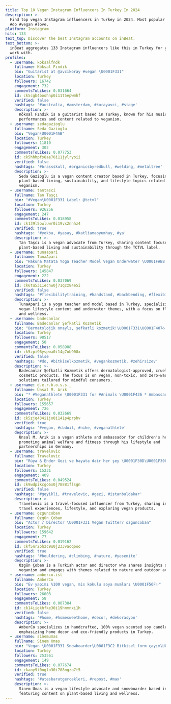 ```yaml
---
title: Top 10 Vegan Instagram Influencers In Turkey In 2024
description: >-
  Find top vegan Instagram influencers in Turkey in 2024. Most popular hashtags:
  #do #vegan #love.
platform: Instagram
hits: 133
text_top: Discover the best Instagram accounts on inBeat.
text_bottom: >-
  inBeat aggregates 133 Instagram influencers like this in Turkey for you to
  work with.
profiles:
  - username: koksalfndk
    fullname: Köksal Fındık
    bio: "Guitarist at @avcikoray #vegan \U0001F331"
    location: Turkey
    followers: 16742
    engagement: 732
    commentsToLikes: 0.031664
    id: ck5cgb4boohnp0i11t5epwmhf
    verified: false
    hashtags: '#australia, #amsterdam, #korayavci, #stage'
    description: >-
      Köksal Fındık is a guitarist based in Turkey, known for his musical
      performances and content related to veganism.
  - username: sedagazioglu
    fullname: Seda Gazioglu
    bio: "Vegan\U0001F4AB"
    location: Turkey
    followers: 11810
    engagement: 302
    commentsToLikes: 0.077753
    id: ck5hhhpfs8ae70i11jylryoii
    verified: false
    hashtags: '#brassskull, #organicsbyredbull, #welding, #metaltree'
    description: >-
      Seda Gazioglu is a vegan content creator based in Turkey, focusing on
      plant-based living, sustainability, and lifestyle topics related to
      veganism.
  - username: tantasci
    fullname: Tan Taşçı
    bio: "#Vegan\U0001F331 Label: @tctvl"
    location: Turkey
    followers: 926256
    engagement: 247
    commentsToLikes: 0.018958
    id: ck139l5owluwr0i19vx2nnhz4
    verified: true
    hashtags: '#yokba, #yasay, #katliamaoyumhay, #ya'
    description: >-
      Tan Taşcı is a vegan advocate from Turkey, sharing content focused on
      plant-based living and sustainability through the TCTVL label.
  - username: tunaapari
    fullname: TunaApari
    bio: "Hakuna Matata Yoga Teacher Model Vegan Underwater \U0001FAB8 NFTs \U0001F4CDKaş"
    location: Turkey
    followers: 145847
    engagement: 222
    commentsToLikes: 0.037069
    id: ck6tu5311ecnw0j71qcz84e5i
    verified: false
    hashtags: '#flexibilitytraining, #handstand, #backbending, #flexibility'
    description: >-
      TunaApari is a yoga teacher and model based in Turkey, specializing in
      vegan lifestyle content and underwater themes, with a focus on flexibility
      and wellness.
  - username: badecanlar
    fullname: Badecanlar Şefkatli Kozmetik
    bio: "Dermatolojik onaylı, şefkatli kozmetik!\U0001F331\U0001F407♻️ #vegan #zehirsiz #sıfıratık \U0001F3AFÜrün tavsiyesi: DM&Email \U0001F4E6Kargo/sipariş soruları WhatsApp: 05345953205 \U0001F6D2"
    location: Turkey
    followers: 98517
    engagement: 50
    commentsToLikes: 0.058988
    id: ck5zpi96yspwa0i14g7ob908x
    verified: false
    hashtags: '#do, #bitkiselkozmetik, #vegankozmetik, #zehirsizev'
    description: >-
      Badecanlar Şefkatli Kozmetik offers dermatologist-approved, cruelty-free
      cosmetic products. The focus is on vegan, non-toxic, and zero-waste beauty
      solutions tailored for mindful consumers.
  - username: d.e.r.b.o.s.s._
    fullname: Ünsal M. Arık
    bio: "* #Veganathlete \U0001F331 for #Animals \U0001F436 * Ambassador @stiftungkinderherz ❤️ * @fitone_germany #Athlete * @topgungermany CODE: #TGARIK 15%"
    location: Turkey
    followers: 155657
    engagement: 726
    commentsToLikes: 0.032669
    id: ck5zjq434i1jo0i141p4prphv
    verified: true
    hashtags: '#vegan, #cbdoil, #nike, #veganathlete'
    description: >-
      Ünsal M. Arık is a vegan athlete and ambassador for children's health,
      promoting animal welfare and fitness through his lifestyle and
      partnerships in Germany.
  - username: travelovic
    fullname: Travelovic
    bio: "Rüya & Ender Gezi ve hayata dair her şey \U0001F30D\U0001F308 Vegan ürünler denediğimiz video:"
    location: Turkey
    followers: 15231
    engagement: 409
    commentsToLikes: 0.049524
    id: ck9wdpikcgo6x0j78881flsgn
    verified: false
    hashtags: '#geyikli, #travelovic, #gezi, #istanbuldakar'
    description: >-
      Travelovic is a travel-focused influencer from Turkey, sharing insights on
      travel experiences, lifestyle, and exploring vegan products.
  - username: ozguncoban
    fullname: Özgün Çoban
    bio: "Actor / Director \U0001F331 Vegan Twitter/ ozguncoban"
    location: Turkey
    followers: 159642
    engagement: 77
    commentsToLikes: 0.019162
    id: ckf5nr2ohzc9u0j233vaoq6oo
    verified: true
    hashtags: '#bouldering, #climbing, #nature, #yosemite'
    description: >-
      Özgün Çoban is a Turkish actor and director who shares insights on
      veganism and engages with themes related to nature and outdoor activities.
  - username: amberco.ist
    fullname: AmberCo
    bio: "Ev yapımı %100 vegan, mis kokulu soya mumları \U0001F56F✨"
    location: Turkey
    followers: 26003
    engagement: 58
    commentsToLikes: 0.007384
    id: ck14iigkhfke30i19hmmnxi1h
    verified: false
    hashtags: '#home, #homesweethome, #decor, #dekorasyon'
    description: >-
      AmberCo specializes in handcrafted, 100% vegan scented soy candles,
      emphasizing home decor and eco-friendly products in Turkey.
  - username: sinemumas
    fullname: Sinem Umas
    bio: "Vegan \U0001F331 Snowboarder\U0001F3C2 Bitkisel form çayım\U0001F34A @ninasetcom @sinosunmelekleri @sinemumas_sahiplendirme"
    location: Turkey
    followers: 253561
    engagement: 149
    commentsToLikes: 0.077674
    id: ckaoy9t0oglo30i788ngzo7t5
    verified: true
    hashtags: '#atesbarutgercekleri, #repost, #max'
    description: >-
      Sinem Umas is a vegan lifestyle advocate and snowboarder based in Turkey,
      featuring content on plant-based living and wellness.
---
```


